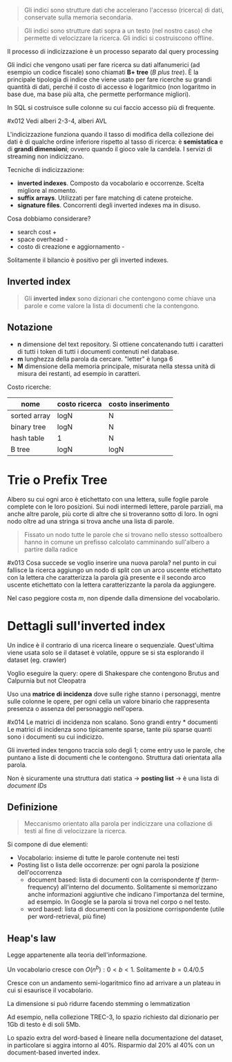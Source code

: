 > Gli indici sono strutture dati che accelerano l'accesso (ricerca) di dati, conservate sulla memoria secondaria.

> Gli indici sono strutture dati sopra a un testo (nel nostro caso) che permette di velocizzare la ricerca. Gli indici si costruiscono offline.

Il processo di indicizzazione è un processo separato dal query processing

Gli indici che vengono usati per fare ricerca su dati alfanumerici (ad esempio un codice fiscale) sono chiamati **B+ tree** (*B plus tree*). È la principale tipologia di indice che viene usato per fare ricerche su grandi quantità di dati, perché il costo di accesso è logaritmico (non logaritmo in base due, ma base più alta, che permette performance migliori).

In SQL si costruisce sulle colonne su cui faccio accesso più di frequente.

#x012 Vedi alberi 2-3-4, alberi AVL

L'indicizzazione funziona quando il tasso di modifica della collezione dei dati è di qualche ordine inferiore rispetto al tasso di ricerca: è **semistatica** e di **grandi dimensioni**; ovvero quando il gioco vale la candela. I servizi di streaming non indicizzano.

Tecniche di indicizzazione:
- **inverted indexes**. Composto da vocabolario e occorrenze. Scelta migliore al momento.
- **suffix arrays**. Utilizzati per fare matching di catene proteiche.
- **signature files**. Concorrenti degli inverted indexes ma in disuso.

Cosa dobbiamo considerare?
- search cost +
- space overhead -
- costo di creazione e aggiornamento -

Solitamente il bilancio è positivo per gli inverted indexes.
## Inverted index
> Gli **inverted index** sono dizionari che contengono come chiave una parole e come valore la lista di documenti che la contengono.

## Notazione
- **n** dimensione del text repository. Si ottiene concatenando tutti i caratteri di tutti i token di tutti i documenti contenuti nel database.
- **m** lunghezza della parola da cercare. "letter" è lunga 6
- **M** dimensione della memoria principale, misurata nella stessa unità di misura dei restanti, ad esempio in caratteri.

Costo ricerche:

| nome | costo ricerca | costo inserimento |
|------|---------------|-------------------|
|sorted array|logN|N|
|binary tree|logN|N|
|hash table|1|N|
|B tree|logN|logN|

# Trie o Prefix Tree
Albero su cui ogni arco è etichettato con una lettera, sulle foglie parole complete con le loro posizioni. Sui nodi intermedi lettere, parole parziali, ma anche altre parole, più corte di altre che si troveranno sotto di loro. In ogni nodo oltre ad una stringa si trova anche una lista di parole.

> Fissato un nodo tutte le parole che si trovano nello stesso sottoalbero hanno in comune un prefisso calcolato camminando sull'albero a partire dalla radice

#x013 Cosa succede se voglio inserire una nuova parola? nel punto in cui fallisce la ricerca aggiungo un nodo di split con un arco uscente etichettato con la lettera che caratterizza la parola già presente e il secondo arco uscente etichettato con la lettera caratterizzante la parola da aggiungere.

Nel caso peggiore costa *m*, non dipende dalla dimensione del vocabolario.

# Dettagli sull'inverted index
Un indice è il contrario di una ricerca lineare o sequenziale. Quest'ultima viene usata solo se il dataset è volatile, oppure se si sta esplorando il dataset (eg. crawler)

Voglio eseguire la query: opere di Shakespare che contengono Brutus and Calpurnia but not Cleopatra

Uso una **matrice di incidenza** dove sulle righe stanno i personaggi, mentre sulle colonne le opere, per ogni cella un valore binario che rappresenta presenza o assenza del personaggio nell'opera.

#x014 
Le matrici di incidenza non scalano. Sono grandi entry * documenti
Le matrici di incidenza sono tipicamente sparse, tante più sparse quanti sono i documenti su cui indicizzo.

Gli inverted index tengono traccia solo degli 1; come entry uso le parole, che puntano a liste di documenti che le contengono. Struttura dati orientata alla parola.

Non è sicuramente una struttura dati statica -> **posting list** -> è una lista di *document IDs*

## Definizione
>Meccanismo orientato alla parola per indicizzare una collazione di testi al fine di velocizzare la ricerca.

Si compone di due elementi:
- Vocabolario: insieme di tutte le parole contenute nei testi
- Posting list o lista delle occorrenze: per ogni parola la posizione dell'occorrenza
	- document based: lista di documenti con la corrispondente *tf* (term-frequency) all'interno del documento. Solitamente si memorizzano anche informazioni aggiuntive che indicano l'importanza del termine, ad esempio. In Google se la parola si trova nel corpo o nel testo.
	- word based: lista di documenti con la posizione corrispondente (utile per word-retrieval, più fine)

## Heap's law
Legge appartenente alla teoria dell'informazione.

Un vocabolario cresce con $O(n^b) : 0 \lt b \lt 1$. Solitamente $b = 0.4/0.5$

Cresce con un andamento semi-logaritmico fino ad arrivare a un plateau in cui si esaurisce il vocabolario.

La dimensione si può ridurre facendo stemming o lemmatization

Ad esempio, nella collezione TREC-3, lo spazio richiesto dal dizionario per 1Gb di testo è di soli 5Mb.

Lo spazio extra del word-based è lineare nella documentazione del dataset, in particolare si aggira intorno al 40%.
Risparmio dal 20% al 40% con un document-based inverted index.